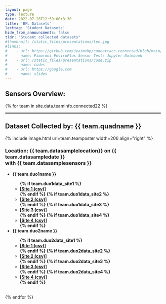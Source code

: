 ```yaml
---
layout: page
type: lecture
date: 2022-07-26T12:59:00+3:30
title: 'BFL Datasets'
lecttag: 'Student Datasets'
hide_from_announcments: false
tldr: "Student collected datasets"
#thumbnail: /static_files/presentations/lec.jpg
#links: 
#    - url: https://github.com/jeaimehp/codeattacc-connected/blob/main/Notebook/EnviroPlus-test-example.ipynb
#      name: Pimoroni EnviroPlus Sensor Tests Jupyter Notebook
#    - url: /static_files/presentations/code.zip
#      name: codes
#    - url: https://google.com
#      name: slides
---
```

## Sensors Overview:
{% for team in site.data.teaminfo.connected22 %}
<div style="border-top: 2px solid black;">
<h2>Dataset Collected by: {{ team.quadname }}</h2>
{% include image.html url=team.teamposter width=200 align="right" %}
<h3>Location: {{ team.datasamplelocation}} on {{ team.datasampledate }} <br> with {{ team.datasamplesensors }}</h3>




<ul style="font-weight: bold;">
  <li> {{ team.duo1name }} </li>
    <ul>
    {% if team.duo1data_site1 %}
      <li><a href="https://github.com/jeaimehp/codeattacc-connected/blob/main{{ team.duo1data_site1 }}">[Site 1 (csv)]</a></li>
    {% endif %}
    {% if team.duo1data_site2 %}
     <li><a href="https://github.com/jeaimehp/codeattacc-connected/blob/main{{ team.duo1data_site2 }}">[Site 2 (csv)]</a> </li>
    {% endif %}
    {% if team.duo1data_site3 %}
      <li><a href="https://github.com/jeaimehp/codeattacc-connected/blob/main{{ team.duo1data_site3 }}">[Site 3 (csv)]</a> </li>
    {% endif %}
    {% if team.duo1data_site4 %}
      <li><a href="https://github.com/jeaimehp/codeattacc-connected/blob/main{{ team.duo1data_site4 }}">[Site 4 (csv)]</a> </li>
    {% endif %}
    </ul>
  <li> {{ team.duo2name }} </li>
    <ul>
    {% if team.duo2data_site1 %}
      <li><a href="https://github.com/jeaimehp/codeattacc-connected/blob/main{{ team.duo2data_site1 }}">[Site 1 (csv)]</a> </li>
    {% endif %}
    {% if team.duo2data_site2 %}
     <li><a href="https://github.com/jeaimehp/codeattacc-connected/blob/main{{ team.duo2data_site2 }}">[Site 2 (csv)]</a> </li>
    {% endif %}
    {% if team.duo2data_site3 %}
      <li><a href="https://github.com/jeaimehp/codeattacc-connected/blob/main{{ team.duo2data_site3 }}">[Site 3 (csv)]</a> </li>
    {% endif %}
    {% if team.duo2data_site4 %}
     <li><a href="https://github.com/jeaimehp/codeattacc-connected/blob/main{{ team.duo2data_site4 }}">[Site 4 (csv)]</a> </li>
    {% endif %}
    </ul>
</ul>
<br>
</div>
{% endfor %}





